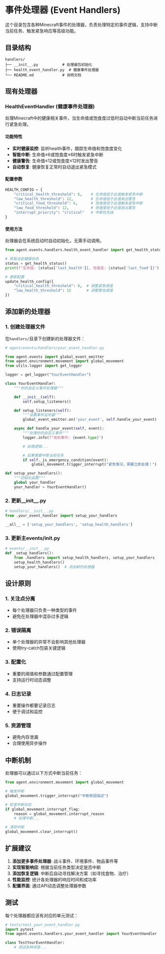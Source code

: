 # 事件处理器 (Event Handlers)

这个目录包含各种Minecraft事件的处理器，负责处理特定的事件逻辑，支持中断当前任务、触发紧急响应等高级功能。

## 目录结构

```
handlers/
├── __init__.py           # 处理器包初始化
├── health_event_handler.py  # 健康事件处理器
└── README.md             # 说明文档
```

## 现有处理器

### HealthEventHandler (健康事件处理器)

处理Minecraft中的健康相关事件，当生命值或饱食度过低时自动中断当前任务进行紧急处理。

#### 功能特性

- **实时健康监控**: 监听health事件，跟踪生命值和饱食度变化
- **智能中断**: 生命值≤6或饱食度≤6时触发紧急中断
- **健康警告**: 生命值≤12或饱食度≤12时发出警告
- **自动恢复**: 健康恢复正常时自动退出紧急模式

#### 配置参数

```python
HEALTH_CONFIG = {
    "critical_health_threshold": 6,    # 生命值低于此值触发紧急中断
    "low_health_threshold": 12,        # 生命值低于此值发出警告
    "critical_food_threshold": 6,      # 饱食度低于此值触发紧急中断
    "low_food_threshold": 12,          # 饱食度低于此值发出警告
    "interrupt_priority": "critical"   # 中断优先级
}
```

#### 使用方法

处理器会在系统启动时自动初始化，无需手动调用。

```python
from agent.events.handlers.health_event_handler import get_health_status, update_health_config

# 获取当前健康状态
status = get_health_status()
print(f"生命值: {status['last_health']}, 饱食度: {status['last_food']}")

# 更新配置
update_health_config({
    "critical_health_threshold": 8,  # 调整紧急阈值
    "low_health_threshold": 15       # 调整警告阈值
})
```

## 添加新的处理器

### 1. 创建处理器文件

在`handlers/`目录下创建新的处理器文件：

```python
# agent/events/handlers/your_event_handler.py

from agent.events import global_event_emitter
from agent.environment.movement import global_movement
from utils.logger import get_logger

logger = get_logger("YourEventHandler")

class YourEventHandler:
    """你的自定义事件处理器"""

    def __init__(self):
        self.setup_listeners()

    def setup_listeners(self):
        """设置事件监听器"""
        global_event_emitter.on('your_event', self.handle_your_event)

    async def handle_your_event(self, event):
        """处理你的自定义事件"""
        logger.info(f"收到事件: {event.type}")

        # 处理逻辑...

        # 如果需要中断当前任务
        if self._is_emergency_condition(event):
            global_movement.trigger_interrupt("紧急情况，需要立即处理！")

def setup_your_handlers():
    """初始化函数"""
    global your_handler
    your_handler = YourEventHandler()
```

### 2. 更新__init__.py

```python
# handlers/__init__.py
from .your_event_handler import setup_your_handlers

__all__ = ['setup_your_handlers', 'setup_health_handlers']
```

### 3. 更新主events/__init__.py

```python
# events/__init__.py
def _setup_handlers():
    from .handlers import setup_health_handlers, setup_your_handlers
    setup_health_handlers()
    setup_your_handlers()  # 添加新的处理器
```

## 设计原则

### 1. 关注点分离
- 每个处理器只负责一种类型的事件
- 避免在处理器中混杂过多逻辑

### 2. 错误隔离
- 单个处理器的异常不会影响其他处理器
- 使用try-catch包装关键逻辑

### 3. 配置化
- 重要的阈值和参数通过配置管理
- 支持运行时动态调整

### 4. 日志记录
- 重要操作都要记录日志
- 便于调试和监控

### 5. 资源管理
- 避免内存泄漏
- 合理使用异步操作

## 中断机制

处理器可以通过以下方式中断当前任务：

```python
from agent.environment.movement import global_movement

# 触发中断
global_movement.trigger_interrupt("中断原因描述")

# 检查中断状态
if global_movement.interrupt_flag:
    reason = global_movement.interrupt_reason
    # 处理中断...

# 清除中断
global_movement.clear_interrupt()
```

## 扩展建议

1. **添加更多事件处理器**: 战斗事件、环境事件、物品事件等
2. **实现智能响应**: 根据当前任务类型决定是否中断
3. **添加恢复逻辑**: 中断后自动寻找解决方案（如寻找食物、治疗）
4. **性能监控**: 统计各处理器的响应时间和成功率
5. **配置界面**: 通过API动态调整处理器参数

## 测试

每个处理器都应该有对应的单元测试：

```python
# tests/test_your_event_handler.py
import pytest
from agent.events.handlers.your_event_handler import YourEventHandler

class TestYourEventHandler:
    # 测试各种场景...
```
